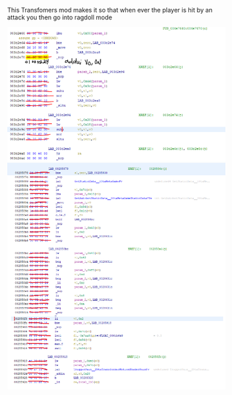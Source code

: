 <p>This Transfomers mod makes it so that when ever the player is hit by an attack you then go into ragdoll mode</p>

![AlwaysRagdoll](1st.PNG)
</br>
![AlwaysRagdoll](2nd.PNG)
